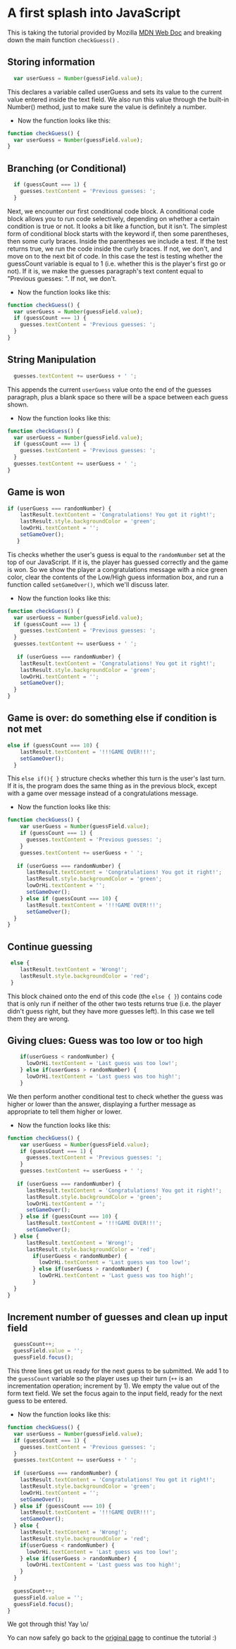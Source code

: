 # A first splash into JavaScript

This is taking the tutorial provided by Mozilla [MDN Web Doc](https://developer.mozilla.org/en-US/docs/Learn/JavaScript/First_steps/A_first_splash#Conditionals) and breaking down the main function `checkGuess()` .

## Storing information

```javascript
  var userGuess = Number(guessField.value);
```

This declares a variable called userGuess and sets its value to the current value entered inside the text field. We also run this value through the built-in Number() method, just to make sure the value is definitely a number.

* Now the function looks like this:
```javascript
function checkGuess() {
  var userGuess = Number(guessField.value);
}
```

## Branching (or Conditional)

```javascript
  if (guessCount === 1) {
    guesses.textContent = 'Previous guesses: ';
  }
```

Next, we encounter our first conditional code block.
A conditional code block allows you to run code selectively, depending on whether a certain condition is true or not. It looks a bit like a function, but it isn't. The simplest form of conditional block starts with the keyword if, then some parentheses, then some curly braces. Inside the parentheses we include a test. If the test returns true, we run the code inside the curly braces. If not, we don't, and move on to the next bit of code. In this case the test is testing whether the guessCount variable is equal to 1 (i.e. whether this is the player's first go or not).
If it is, we make the guesses paragraph's text content equal to "Previous guesses: ". If not, we don't.

* Now the function looks like this:
```javascript
function checkGuess() {
  var userGuess = Number(guessField.value);
  if (guessCount === 1) {
    guesses.textContent = 'Previous guesses: ';
  }
}
```

## String Manipulation

```javascript
  guesses.textContent += userGuess + ' ';
```

This appends the current `userGuess` value onto the end of the guesses paragraph, plus a blank space so there will be a space between each guess shown.

* Now the function looks like this:
```javascript
function checkGuess() {
  var userGuess = Number(guessField.value);
  if (guessCount === 1) {
    guesses.textContent = 'Previous guesses: ';
  }
  guesses.textContent += userGuess + ' ';
}
```

## Game is won

```javascript
if (userGuess === randomNumber) {
    lastResult.textContent = 'Congratulations! You got it right!';
    lastResult.style.backgroundColor = 'green';
    lowOrHi.textContent = '';
    setGameOver();
   }
```
Tis checks whether the user's guess is equal to the `randomNumber` set at the top of our JavaScript.
If it is, the player has guessed correctly and the game is won.
So we show the player a congratulations message with a nice green color, clear the contents of the Low/High guess information box, and run a function called `setGameOver()`, which we'll discuss later.

* Now the function looks like this:
```javascript
function checkGuess() {
  var userGuess = Number(guessField.value);
  if (guessCount === 1) {
    guesses.textContent = 'Previous guesses: ';
  }
  guesses.textContent += userGuess + ' ';
  
   if (userGuess === randomNumber) {
    lastResult.textContent = 'Congratulations! You got it right!';
    lastResult.style.backgroundColor = 'green';
    lowOrHi.textContent = '';
    setGameOver();
  }
}
```

## Game is over: do something else if condition is not met

```javascript
else if (guessCount === 10) {
    lastResult.textContent = '!!!GAME OVER!!!';
    setGameOver();
  }
```
 This `else if(){ }` structure checks whether this turn is the user's last turn. 
 If it is, the program does the same thing as in the previous block, except with a game over message instead of a congratulations message.
 
* Now the function looks like this:
```javascript
function checkGuess() {
    var userGuess = Number(guessField.value);
    if (guessCount === 1) {
      guesses.textContent = 'Previous guesses: ';
    }
    guesses.textContent += userGuess + ' ';
  
   if (userGuess === randomNumber) {
      lastResult.textContent = 'Congratulations! You got it right!';
      lastResult.style.backgroundColor = 'green';
      lowOrHi.textContent = '';
      setGameOver();
    } else if (guessCount === 10) {
      lastResult.textContent = '!!!GAME OVER!!!';
      setGameOver();
  }
}
```

## Continue guessing

```javascript 
 else {
    lastResult.textContent = 'Wrong!';
    lastResult.style.backgroundColor = 'red';
 }
```

This block chained onto the end of this code (the `else { }`) contains code that is only run if neither of the other two tests returns true (i.e. the player didn't guess right, but they have more guesses left). In this case we tell them they are wrong.

## Giving clues: Guess was too low or too high

```javascript 
    if(userGuess < randomNumber) {
      lowOrHi.textContent = 'Last guess was too low!';
    } else if(userGuess > randomNumber) {
      lowOrHi.textContent = 'Last guess was too high!';
    }
```
We then perform another conditional test to check whether the guess was higher or lower than the answer, displaying a further message as appropriate to tell them higher or lower.

* Now the function looks like this:
```javascript
function checkGuess() {
    var userGuess = Number(guessField.value);
    if (guessCount === 1) {
      guesses.textContent = 'Previous guesses: ';
    }
    guesses.textContent += userGuess + ' ';
  
   if (userGuess === randomNumber) {
      lastResult.textContent = 'Congratulations! You got it right!';
      lastResult.style.backgroundColor = 'green';
      lowOrHi.textContent = '';
      setGameOver();
    } else if (guessCount === 10) {
      lastResult.textContent = '!!!GAME OVER!!!';
      setGameOver();
  } else {
      lastResult.textContent = 'Wrong!';
      lastResult.style.backgroundColor = 'red';
        if(userGuess < randomNumber) {
          lowOrHi.textContent = 'Last guess was too low!';
        } else if(userGuess > randomNumber) {
          lowOrHi.textContent = 'Last guess was too high!';
        }
  }
}
```

## Increment number of guesses and clean up input field

```javascript
  guessCount++;
  guessField.value = '';
  guessField.focus();
```

This three lines get us ready for the next guess to be submitted. 
We add 1 to the `guessCount` variable so the player uses up their turn (`++` is an incrementation operation; increment by 1).
We empty the value out of the form text field.
We set the focus again to the input field, ready for the next guess to be entered.

* Now the function looks like this:
```javascript
function checkGuess() {
  var userGuess = Number(guessField.value);
  if (guessCount === 1) {
    guesses.textContent = 'Previous guesses: ';
  }
  guesses.textContent += userGuess + ' ';
 
  if (userGuess === randomNumber) {
    lastResult.textContent = 'Congratulations! You got it right!';
    lastResult.style.backgroundColor = 'green';
    lowOrHi.textContent = '';
    setGameOver();
  } else if (guessCount === 10) {
    lastResult.textContent = '!!!GAME OVER!!!';
    setGameOver();
  } else {
    lastResult.textContent = 'Wrong!';
    lastResult.style.backgroundColor = 'red';
    if(userGuess < randomNumber) {
      lowOrHi.textContent = 'Last guess was too low!';
    } else if(userGuess > randomNumber) {
      lowOrHi.textContent = 'Last guess was too high!';
    }
  }
 
  guessCount++;
  guessField.value = '';
  guessField.focus();
}
```

We got through this! Yay \o/

Yo can now safely go back to the [original page](https://developer.mozilla.org/en-US/docs/Learn/JavaScript/First_steps/A_first_splash#Events) to continue the tutorial :)
